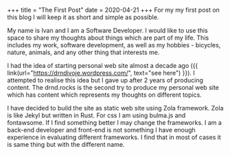 +++
title = "The First Post"
date = 2020-04-21
+++
For my my first post on this blog I will keep it as short and simple as possible. 

My name is Ivan and I am a Software Developer. I would like to use this space to share my thoughts about things which are part of my life. This includes my work, software development, as well as my hobbies - bicycles, nature, animals, and any other thing that interests me. 
 <!-- more -->
 I had the idea of starting personal web site almost a decade ago ({{ link(url="https://drndivoje.wordpress.com/", text="see here") }}). I attempted to realise this idea but I gave up after 2 years of producing content. The drnd.rocks is the second try to produce my personal web site which has content which represents my thoughts on different topics.

I have decided to build the site as static web site using Zola framework. 
Zola is like Jekyl but written in Rust. For css I am using bulma.js and fontawsome. 
If I find something better I may change the frameworks.
I am a back-end developer and front-end is not something I have enough experience in evaluating different frameworks. 
I find that in most of cases it is same thing but with the different name.
